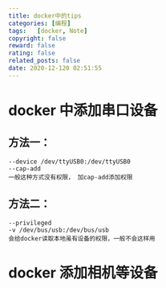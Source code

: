 ```yaml
---
title: docker中的tips
categories: [编程]
tags:   [docker, Note]
copyright: false
reward: false
rating: false
related_posts: false
date: 2020-12-120 02:51:55
---
```


# docker 中添加串口设备
## 方法一：
    --device /dev/ttyUSB0:/dev/ttyUSB0
    --cap-add 
    一般这种方式没有权限， 加cap-add添加权限

## 方法二：
    --privileged
    -v /dev/bus/usb:/dev/bus/usb
    会给docker读取本地虽有设备的权限，一般不会这样用

# docker 添加相机等设备
